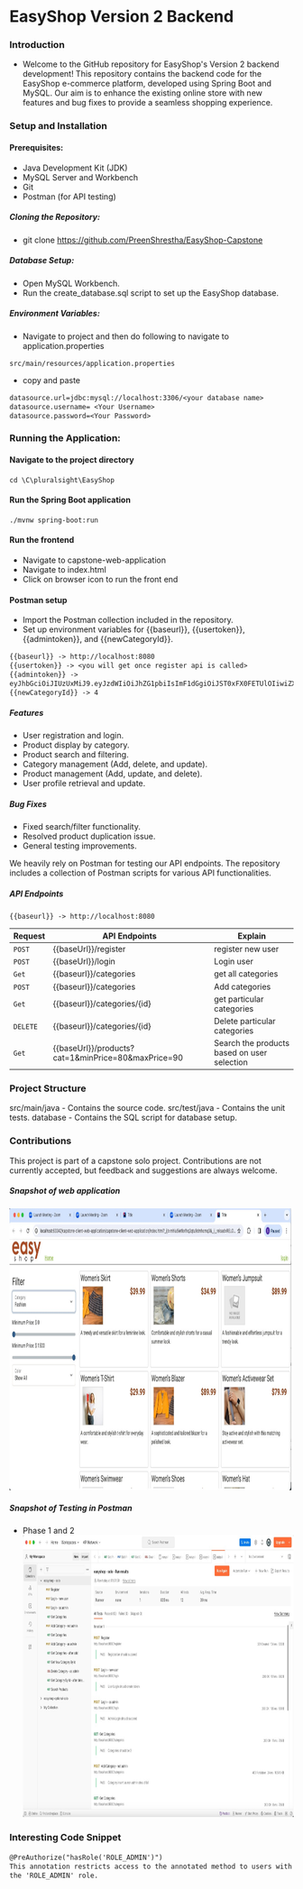 # EasyShop Version 2 Backend
### Introduction
- Welcome to the GitHub repository for EasyShop's Version 2 backend development! This repository contains the backend code for the EasyShop e-commerce platform, developed using Spring Boot and MySQL. Our aim is to enhance the existing online store with new features and bug fixes to provide a seamless shopping experience.

### Setup and Installation
#### Prerequisites:

- Java Development Kit (JDK)
- MySQL Server and Workbench
- Git
- Postman (for API testing)



##### Cloning the Repository:

- git clone https://github.com/PreenShrestha/EasyShop-Capstone



##### Database Setup:

- Open MySQL Workbench.
- Run the create_database.sql script to set up the EasyShop database.

##### Environment Variables:
- Navigate to project and then do following to navigate to application.properties
```
src/main/resources/application.properties
```

- copy and paste
```
datasource.url=jdbc:mysql://localhost:3306/<your database name>
datasource.username= <Your Username>
datasource.password=<Your Password>
```



### Running the Application:

#### Navigate to the project directory
```
cd \C\pluralsight\EasyShop
```

#### Run the Spring Boot application
```
./mvnw spring-boot:run
```
#### Run the frontend
- Navigate to capstone-web-application
- Navigate to index.html
- Click on browser icon to run the front end

#### Postman setup
- Import the Postman collection included in the repository.
- Set up environment variables for {{baseurl}}, {{usertoken}}, {{admintoken}}, and {{newCategoryId}}.
```
{{baseurl}} -> http://localhost:8080
{{usertoken}} -> <you will get once register api is called>
{{admintoken}} -> eyJhbGciOiJIUzUxMiJ9.eyJzdWIiOiJhZG1pbiIsImF1dGgiOiJST0xFX0FETUlOIiwiZXhwIjoxNzA0MzE0NzA2fQ.ajc0jILxYKSt4_LgWgtyLykXXRIdVzG9MT0rHeT6t0FhThDDOSPr4Wmq2GWwM013dDM8d_fn2azH9WmD5nOY5g
{{newCategoryId}} -> 4
```

##### Features
- User registration and login.
- Product display by category.
- Product search and filtering.
- Category management (Add, delete, and update).
- Product management (Add, update, and delete).
- User profile retrieval and update.



##### Bug Fixes
- Fixed search/filter functionality.
- Resolved product duplication issue.
- General testing improvements.


We heavily rely on Postman for testing our API endpoints. The repository includes a collection of Postman scripts for various API functionalities.

##### API Endpoints

```
{{baseurl}} -> http://localhost:8080
```

| Request    | API Endpoints                                        | Explain            |
| ---------- | ----------------------------------                   | --------           |
| ```POST``` | {{baseUrl}}/register                                 | register new user  |
| ```POST``` | {{baseUrl}}/login                                    |  Login user        |
| ```Get ``` | {{baseurl}}/categories                               | get all categories |
| ```POST``` | {{baseurl}}/categories                               | Add categories     |
| ```Get ``` | {{baseurl}}/categories/{id}                          | get particular categories |
|```DELETE```| {{baseurl}}/categories/{id}                          | Delete particular categories |
| ```Get ``` |  {{baseUrl}}/products?cat=1&minPrice=80&maxPrice=90  | Search the products based on user selection | 


### Project Structure
src/main/java - Contains the source code.
src/test/java - Contains the unit tests.
database - Contains the SQL script for database setup.



### Contributions
This project is part of a capstone solo project. Contributions are not currently accepted, but feedback and suggestions are always welcome.


##### Snapshot of web application
<img src="https://github.com/PreenShrestha/EasyShop-Capstone/blob/main/Snapshots/Screenshot_2024-01-05_at_1.27.40_AM.png" width= 500px height= 500px>

##### Snapshot of Testing in Postman
- Phase 1 and 2
  <img src= "https://github.com/PreenShrestha/EasyShop-Capstone/blob/main/Snapshots/Screenshot_2024-01-05_at_1.32.18_AM.png" width= 500px height= 500px>

  

### Interesting Code Snippet

```
@PreAuthorize("hasRole('ROLE_ADMIN')")
This annotation restricts access to the annotated method to users with the 'ROLE_ADMIN' role.
```

